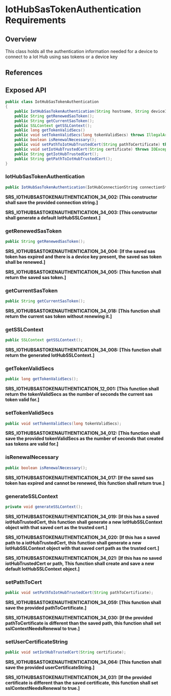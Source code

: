# IotHubSasTokenAuthentication Requirements

## Overview

This class holds all the authentication information needed for a device to connect to a Iot Hub using sas tokens or a device key

## References

## Exposed API

```java
public class IotHubSasTokenAuthentication
{
    public IotHubSasTokenAuthentication(String hostname, String deviceId, String deviceKey, String sharedAccessToken) throws SecurityException;
    public String getRenewedSasToken();
    public String getCurrentSasToken();
    public SSLContext getSSLContext();
    public long getTokenValidSecs()
    public void setTokenValidSecs(long tokenValidSecs) throws IllegalArgumentException;
    public boolean isRenewalNecessary();
    public void setPathToIotHubTrustedCert(String pathToCertificate) throws IOException;
    public void setIotHubTrustedCert(String certificate) throws IOException;
    public String getIotHubTrustedCert();
    public String getPathToIotHubTrustedCert();
}
```

### IotHubSasTokenAuthentication
```java
public IotHubSasTokenAuthentication(IotHubConnectionString connectionString);
```

**SRS_IOTHUBSASTOKENAUTHENTICATION_34_002: [**This constructor shall save the provided connection string.**]**

**SRS_IOTHUBSASTOKENAUTHENTICATION_34_003: [**This constructor shall generate a default IotHubSSLContext.**]**


### getRenewedSasToken
```java
public String getRenewedSasToken();
```

**SRS_IOTHUBSASTOKENAUTHENTICATION_34_004: [**If the saved sas token has expired and there is a device key present, the saved sas token shall be renewed.**]**

**SRS_IOTHUBSASTOKENAUTHENTICATION_34_005: [**This function shall return the saved sas token.**]**


### getCurrentSasToken
```java
public String getCurrentSasToken();
```

**SRS_IOTHUBSASTOKENAUTHENTICATION_34_018: [**This function shall return the current sas token without renewing it.**]**


### getSSLContext
```java
public SSLContext getSSLContext();
```

**SRS_IOTHUBSASTOKENAUTHENTICATION_34_008: [**This function shall return the generated IotHubSSLContext.**]**

### getTokenValidSecs

```java
public long getTokenValidSecs();
```

**SRS_IOTHUBSASTOKENAUTHENTICATION_12_001: [**This function shall return the tokenValidSecs as the number of seconds the current sas token valid for.**]**

### setTokenValidSecs
```java
public void setTokenValidSecs(long tokenValidSecs);
```

**SRS_IOTHUBSASTOKENAUTHENTICATION_34_012: [**This function shall save the provided tokenValidSecs as the number of seconds that created sas tokens are valid for.**]**


### isRenewalNecessary
```java
public boolean isRenewalNecessary();
```

**SRS_IOTHUBSASTOKENAUTHENTICATION_34_017: [**If the saved sas token has expired and cannot be renewed, this function shall return true.**]**


### generateSSLContext
```java
private void generateSSLContext();
```

**SRS_IOTHUBSASTOKENAUTHENTICATION_34_019: [**If this has a saved iotHubTrustedCert, this function shall generate a new IotHubSSLContext object with that saved cert as the trusted cert.**]**

**SRS_IOTHUBSASTOKENAUTHENTICATION_34_020: [**If this has a saved path to a iotHubTrustedCert, this function shall generate a new IotHubSSLContext object with that saved cert path as the trusted cert.**]**

**SRS_IOTHUBSASTOKENAUTHENTICATION_34_021: [**If this has no saved iotHubTrustedCert or path, This function shall create and save a new default IotHubSSLContext object.**]**


### setPathToCert
```java
public void setPathToIotHubTrustedCert(String pathToCertificate);
```

**SRS_IOTHUBSASTOKENAUTHENTICATION_34_059: [**This function shall save the provided pathToCertificate.**]**

**SRS_IOTHUBSASTOKENAUTHENTICATION_34_030: [**If the provided pathToCertificate is different than the saved path, this function shall set sslContextNeedsRenewal to true.**]**


### setUserCertificateString
```java
public void setIotHubTrustedCert(String certificate);
```

**SRS_IOTHUBSASTOKENAUTHENTICATION_34_064: [**This function shall save the provided userCertificateString.**]**

**SRS_IOTHUBSASTOKENAUTHENTICATION_34_031: [**If the provided certificate is different than the saved certificate, this function shall set sslContextNeedsRenewal to true.**]**

